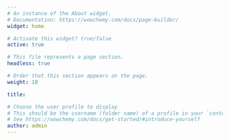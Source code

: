 ```yaml
---
# An instance of the About widget.
# Documentation: https://wowchemy.com/docs/page-builder/
widget: home

# Activate this widget? true/false
active: true

# This file represents a page section.
headless: true

# Order that this section appears on the page.
weight: 10

title: 

# Choose the user profile to display
# This should be the username (folder name) of a profile in your `content/authors/` folder.
# See https://wowchemy.com/docs/get-started/#introduce-yourself
author: admin
---
```

